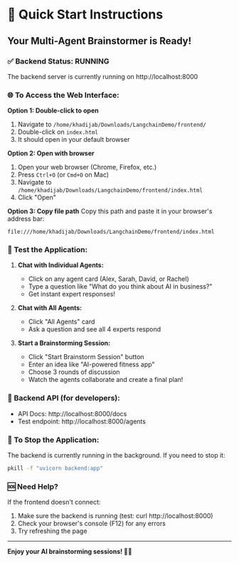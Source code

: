 # 🚀 Quick Start Instructions

## Your Multi-Agent Brainstormer is Ready! 

### ✅ Backend Status: RUNNING
The backend server is currently running on http://localhost:8000

### 🌐 To Access the Web Interface:

**Option 1: Double-click to open**
1. Navigate to `/home/khadijab/Downloads/LangchainDemo/frontend/`
2. Double-click on `index.html`
3. It should open in your default browser

**Option 2: Open with browser**
1. Open your web browser (Chrome, Firefox, etc.)
2. Press `Ctrl+O` (or `Cmd+O` on Mac)
3. Navigate to `/home/khadijab/Downloads/LangchainDemo/frontend/index.html`
4. Click "Open"

**Option 3: Copy file path**
Copy this path and paste it in your browser's address bar:
```
file:///home/khadijab/Downloads/LangchainDemo/frontend/index.html
```

### 🧪 Test the Application:

1. **Chat with Individual Agents:**
   - Click on any agent card (Alex, Sarah, David, or Rachel)
   - Type a question like "What do you think about AI in business?"
   - Get instant expert responses!

2. **Chat with All Agents:**
   - Click "All Agents" card
   - Ask a question and see all 4 experts respond

3. **Start a Brainstorming Session:**
   - Click "Start Brainstorm Session" button
   - Enter an idea like "AI-powered fitness app"
   - Choose 3 rounds of discussion
   - Watch the agents collaborate and create a final plan!

### 🔧 Backend API (for developers):
- API Docs: http://localhost:8000/docs
- Test endpoint: http://localhost:8000/agents

### 🛑 To Stop the Application:
The backend is currently running in the background. If you need to stop it:
```bash
pkill -f "uvicorn backend:app"
```

### 🆘 Need Help?
If the frontend doesn't connect:
1. Make sure the backend is running (test: curl http://localhost:8000)
2. Check your browser's console (F12) for any errors
3. Try refreshing the page

---
**Enjoy your AI brainstorming sessions! 🧠✨**
